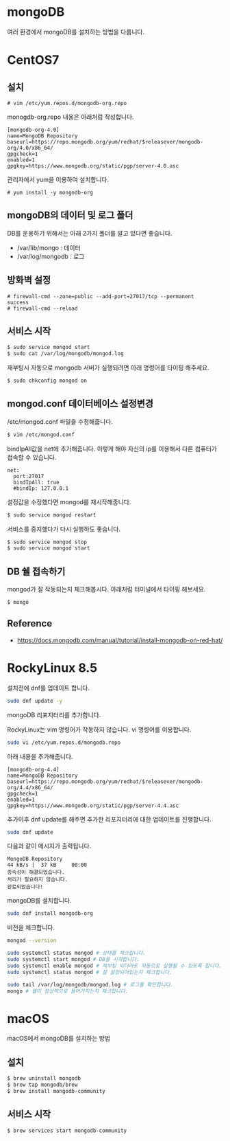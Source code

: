 # mongoDB
여러 환경에서 mongoDB를 설치하는 방법을 다룹니다.

# CentOS7

## 설치

```
# vim /etc/yum.repos.d/mongodb-org.repo
```

monogdb-org.repo 내용은 아래처럼 작성합니다.
```
[mongodb-org-4.0]
name=MongoDB Repository
baseurl=https://repo.mongodb.org/yum/redhat/$releasever/mongodb-org/4.0/x86_64/
gpgcheck=1
enabled=1
gpgkey=https://www.mongodb.org/static/pgp/server-4.0.asc
```

관리자에서 yum을 이용하여 설치합니다.
```
# yum install -y mongodb-org
```

## mongoDB의 데이터 및 로그 폴더
DB를 운용하기 위해서는 아래 2가지 폴더를 알고 있다면 좋습니다.

- /var/lib/mongo : 데이터
- /var/log/mongodb : 로그

## 방화벽 설정
```
# firewall-cmd --zone=public --add-port=27017/tcp --permanent
success
# firewall-cmd --reload
```

## 서비스 시작

```bash
$ sudo service mongod start
$ sudo cat /var/log/mongodb/mongod.log
```

재부팅시 자동으로 mongodb 서버가 실행되려면 아래 명령어를 타이핑 해주세요.

```bash
$ sudo chkconfig mongod on
```

## mongod.conf 데이터베이스 설정변경
/etc/mongod.conf 파일을 수정해줍니다.

```bash
$ vim /etc/mongod.conf
```

bindIpAll값을 net에 추가해줍니다. 이렇게 해야 자신의 ip를 이용해서 다른 컴퓨터가 접속할 수 있습니다.

```
net:
  port:27017
  bindIpAll: true
  #bindIp: 127.0.0.1
```

설정값을 수정했다면 mongod를 재시작해줍니다.

```bash
$ sudo service mongod restart
```

서비스를 중지했다가 다시 실행하도 좋습니다.

```bash
$ sudo service mongod stop
$ sudo service mongod start
```

## DB 쉘 접속하기
mongod가 잘 작동되는지 체크해봅시다. 아래처럼 터미널에서 타이핑 해보세요.

```bash
$ mongo
```

## Reference
- https://docs.mongodb.com/manual/tutorial/install-mongodb-on-red-hat/


# RockyLinux 8.5

설치전에 dnf를 업데이트 합니다.

```bash
sudo dnf update -y
```

mongoDB 리포지터리를 추가합니다.

RockyLinux는 vim 명령어가 작동하지 않습니다. vi 명령어를 이용합니다.

```bash
sudo vi /etc/yum.repos.d/mongodb.repo
```

아래 내용을 추가해줍니다.

```
[mongodb-org-4.4]
name=MongoDB Repository
baseurl=https://repo.mongodb.org/yum/redhat/$releasever/mongodb-org/4.4/x86_64/
gpgcheck=1
enabled=1
gpgkey=https://www.mongodb.org/static/pgp/server-4.4.asc
```

추가이후 dnf update를 해주면 추가한 리포지터리에 대한 업데이트를 진행합니다.

```bash
sudo dnf update
```

다음과 같이 메시지가 출력됩니다.

```
MongoDB Repository                                                        44 kB/s |  37 kB     00:00    
종속성이 해결되었습니다.
처리가 필요하지 않습니다.
완료되었습니다!
```

mongoDB를 설치합니다.

```bash
sudo dnf install mongodb-org
```

버전을 체크합니다.

```bash
mongod --version
```

```bash
sudo systemctl status mongod # 상태를 체크합니다. 
sudo systemctl start mongod # DB를 시작합니다.
sudo systemctl enable mongod # 재부팅 되더라도 자동으로 실행될 수 있도록 합니다.
sudo systemctl status mongod # 잘 설정되어있는지 체크합니다.

sudo tail /var/log/mongodb/mongod.log # 로그를 확인합니다.
mongo # 쉘이 정상적으로 들어가지는지 체크합니다.
```

# macOS
macOS에서 mongoDB를 설치하는 방법

## 설치

```bash
$ brew uninstall mongodb
$ brew tap mongodb/brew
$ brew install mongodb-community
```

## 서비스 시작

```bash
$ brew services start mongodb-community
```
